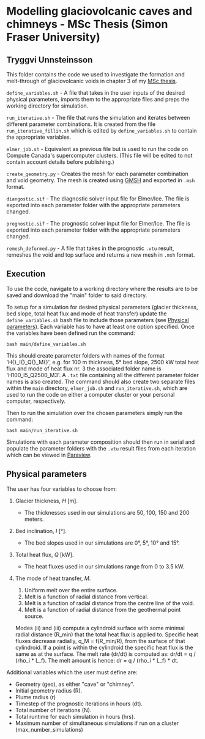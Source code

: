 # Modelling glaciovolcanic caves and chimneys - MSc Thesis (Simon Fraser University)
## Tryggvi Unnsteinsson

This folder contains the code we used to investigate the formation and melt-through of glaciovolcanic voids in chapter 3 of my [MSc thesis](https://summit.sfu.ca/item/35247). 

`define_variables.sh` - A file that takes in the user inputs of the desired physical parameters, imports them to the appropriate files and preps the working directory for simulation.

`run_iterative.sh` - The file that runs the simulation and iterates between different parameter combinations. It is created from the file `run_iterative_fillin.sh` which is edited by `define_variables.sh` to contain the appropriate variables.

`elmer_job.sh` - Equivalent as previous file but is used to run the code on Compute Canada's supercomputer clusters. (This file will be edited to not contain account details before publishing.)

`create_geometry.py` - Creates the mesh for each parameter combination and void geometry. The mesh is created using [GMSH](https://gmsh.info/) and exported in `.msh` format.

`diangostic.sif` - The diagnostic solver input file for Elmer/Ice. The file is exported into each parameter folder with the appropriate parameters changed.

`prognostic.sif` - The prognostic solver input file for Elmer/Ice. The file is exported into each parameter folder with the appropriate parameters changed.

`remesh_deformed.py` - A file that takes in the prognostic `.vtu` result, remeshes the void and top surface and returns a new mesh in `.msh` format.

## Execution

To use the code, navigate to a working directory where the results are to be saved and download the "main" folder to said directory.

To setup for a simulation for desired physical parameters (glacier thickness, bed slope, total heat flux and mode of heat transfer) update the `define_variables.sh` bash file to include those parameters (see [Physical parameters](https://github.com/TryggviU/ElmerIce_GCC/blob/main/README.md#physical-parameters)). Each variable has to have at least one option specified. Once the variables have been defined run the command:
```
bash main/define_variables.sh
```
This should create parameter folders with names of the format 'H{}\_I{}\_Q{}\_M{}', e.g. for 100 m thickness, 5° bed slope, 2500 kW total heat flux and mode of heat flux nr. 3 the associated folder name is 'H100\_I5\_Q2500\_M3'. A `.txt` file containing all the different parameter folder names is also created. The command should also create two separate files within the `main` directory, `elmer_job.sh` and `run_iterative.sh`, which are used to run the code on either a computer cluster or your personal computer, respectively.

Then to run the simulation over the chosen parameters simply run the command:
```
bash main/run_iterative.sh 
```
Simulations with each parameter composition should then run in serial and populate the parameter folders with the `.vtu` result files from each iteration which can be viewed in [Paraview](https://www.paraview.org/).

## Physical parameters

The user has four variables to choose from:
1. Glacier thickness, *H* [m].
   - The thicknesses used in our simulations are 50, 100, 150 and 200 meters.
3. Bed inclination, *I* [°].
   - The bed slopes used in our simulations are 0°, 5°, 10° and 15°.
4. Total heat flux, *Q* [kW].
   - The heat fluxes used in our simulations range from 0 to 3.5 kW.
5. The mode of heat transfer, *M*.
   1. Uniform melt over the entire surface.
   2. Melt is a function of radial distance from vertical.
   3. Melt is a function of radial distance from the centre line of the void.
   4. Melt is a function of radial distance from the geothermal point source.
   
   Modes (ii) and (iii) compute a cylindroid surface with some minimal radial distance (R_min) that the total heat flux is applied to. Specific heat fluxes decrease radially, q_M = f(R_min/R), from the surface of that cylindroid. If a point is within the cylindroid the specific heat flux is the same as at the surface. The melt rate (dr/dt) is computed as: dr/dt = q / (rho_i * L_f). The melt amount is hence: dr = q / (rho_i * L_f) * dt.
  
Additional variables which the user must define are:
- Geometry (geo), as either "cave" or "chimney".
- Initial geometry radius (R).
- Plume radius (r)
- Timestep of the prognostic iterations in hours (dt).
- Total number of iterations (N).
- Total runtime for each simulation in hours (hrs).
- Maximum number of simultaneous simulations if run on a cluster (max_number_simulations)
